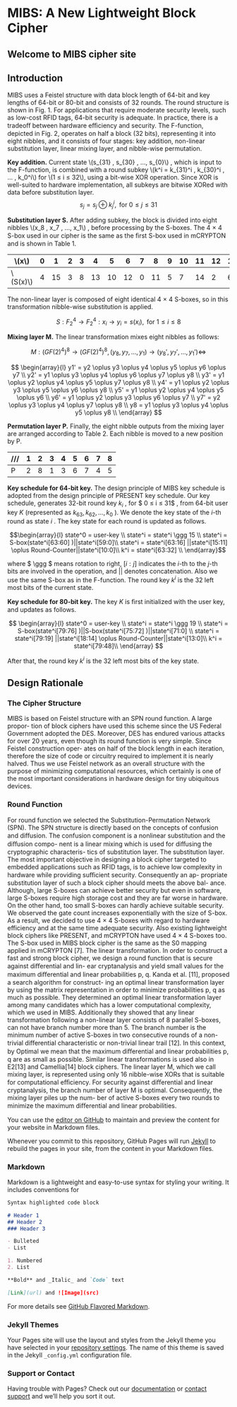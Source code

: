 <script type="text/x-mathjax-config">
MathJax.Hub.Config({
  tex2jax: {inlineMath: [['$','$'], ['\\(','\\)']]}
});
</script>
<script type="text/javascript" async
  src="https://cdnjs.cloudflare.com/ajax/libs/mathjax/2.7.2/MathJax.js?config=TeX-MML-AM_CHTML">
</script>

# MIBS: A New Lightweight Block Cipher
## Welcome to MIBS cipher site

## Introduction

MIBS uses a Feistel structure with data block length of 64-bit and key lengths of 64-bit or 80-bit and consists of 32 rounds. The round structure is shown in Fig. 1. For applications that require moderate security levels, such as low-cost RFID tags, 64-bit security is adequate. In practice, there is a tradeoﬀ between hardware eﬃciency and security. The F-function, depicted in Fig. 2, operates on half a block (32 bits), representing it into eight nibbles, and it consists of four stages: key addition, non-linear substitution layer, linear mixing layer, and nibble-wise permutation.


**Key addition.** Current state \\(s_{31} , s_{30} , ..., s_{0}\\) , which is input to the F-function, is combined with a round subkey \\(k^i = k_{31}^i , k_{30}^i , ... , k_0^i\\) for \\(1 ≤ i ≤ 32\\), using a bit-wise XOR operation. Since XOR is well-suited to hardware implementation, all subkeys are bitwise XORed with data before substitution layer. 
       $$s_j = s_j \oplus k_j^i , \mbox{ for } 0 ≤ j ≤ 31$$

**Substitution layer S.** After adding subkey, the block is divided into eight nibbles \\(x_8 , x_7 , ..., x_1\\) , before processing by the S-boxes. The 4 × 4 S-box used in our cipher is the same as the ﬁrst S-box used in mCRYPTON and is shown in Table 1. 

| \\(x\\)    | 0 | 1  | 2 | 3 | 4  | 5  | 6  | 7 | 8  | 9 | 10 | 11 | 12 | 13 | 14 | 15 |
|------------|---|----|---|---|----|----|----|---|----|---|----|----|----|----|----|----|
| \\(S(x)\\) | 4 | 15 | 3 | 8 | 13 | 10 | 12 | 0 | 11 | 5 | 7  | 14 | 2  | 6  | 1  | 9  |


The non-linear layer is composed of eight identical 4 × 4 S-boxes, so in this transformation nibble-wise substitution is applied. 

$$S : F_2^4 → F_2^4 : x_i → y_i = s(x_i) , \mbox{ for } 1 ≤ i ≤ 8$$ 

**Mixing layer M.** The linear transformation mixes eight nibbles as follows: 

$$M : (GF(2)^4)^8 → (GF(2)^4)^8 , (y_8 , y_7 , . . . , y_1 ) → (y_8' , y_7' , . . . , y_1' ) ⇔$$

$$
\begin{array}{l}
y1' = y2 \oplus y3 \oplus y4 \oplus y5 \oplus y6 \oplus y7 \\
y2' = y1 \oplus y3 \oplus y4 \oplus y6 \oplus y7 \oplus y8 \\
y3' = y1 \oplus y2 \oplus y4 \oplus y5 \oplus y7 \oplus y8 \\
y4' = y1 \oplus y2 \oplus y3 \oplus y5 \oplus y6 \oplus y8 \\
y5' = y1 \oplus y2 \oplus y4 \oplus y5 \oplus y6 \\
y6' = y1 \oplus y2 \oplus y3 \oplus y6 \oplus y7 \\
y7' = y2 \oplus y3 \oplus y4 \oplus y7 \oplus y8 \\
y8 = y1 \oplus y3 \oplus y4 \oplus y5 \oplus y8 \\
\end{array}
$$

  **Permutation layer P.** Finally, the eight nibble outputs from the mixing layer are arranged according to Table 2. Each nibble is moved to a new position by P. 


| /// | 1 | 2 | 3 | 4 | 5 | 6 | 7 | 8 |
|-----|---|---|---|---|---|---|---|---|
| P   | 2 | 8 | 1 | 3 | 6 | 7 | 4 | 5 |

**Key schedule for 64-bit key.** The design principle of MIBS key schedule is adopted from the design principle of PRESENT key schedule. Our key schedule, generates 32-bit round key $k_i$ , for $ 0 ≤ i ≤ 31$ , from 64-bit user key $K$ (represented as $k_{63} , k_{62} , ..., k_0$ ). We denote the key state of the $i$-th round as state $i$ . The key state for each round is updated as follows. 

$$\begin{array}{l}
state^0 = user-key \\
state^i = state^i \ggg 15 \\
state^i = S-box(state^i[63:60] )||state^i[59:0]\\
state^i = state^i[63:16] ||state^i[15:11] \oplus Round-Counter||state^i[10:0]\\
k^i = state^i[63:32] \\
\end{array}$$

where $ \ggg $ means rotation to right, $[i : j]$ indicates the $i$-th to the $j$-th bits are involved in the operation, and $||$ denotes concatenation. Also we use the same S-box as in the F-function. The round key $k^i$ is the 32 left most bits of the current state. 

**Key schedule for 80-bit key.** The key $K$ is ﬁrst initialized with the user key, and updates as follows. 

$$
\begin{array}{l}
state^0 = user-key \\
state^i = state^i \ggg 19 \\
state^i = S-box(state^i[79:76] )||S-box(state^i[75:72] )||state^i[71:0] \\
state^i = state^i[79:19] ||state^i[18:14] \oplus Round-Counter||state^i[13:0]\\
k^i = state^i[79:48]\\
\end{array}
$$

After that, the round key $k^i$ is the 32 left most bits of the key state.

## Design Rationale 
### The Cipher Structure 

MIBS is based on Feistel structure with an SPN round function. A large propor- tion of block ciphers have used this scheme since the US Federal Government adopted the DES. Moreover, DES has endured various attacks for over 20 years, even though its round function is very simple. Since Feistel construction oper- ates on half of the block length in each iteration, therefore the size of code or circuitry required to implement it is nearly halved. Thus we use Feistel network as an overall structure with the purpose of minimizing computational resources, which certainly is one of the most important considerations in hardware design for tiny ubiquitous devices. 

### Round Function 

For round function we selected the Substitution-Permutation Network (SPN). The SPN structure is directly based on the concepts of confusion and diﬀusion. The confusion component is a nonlinear substitution and the diﬀusion compo- nent is a linear mixing which is used for diﬀusing the cryptographic characteris- tics of substitution layer. The substitution layer. The most important objective in designing a block cipher targeted to embedded applications such as RFID tags, is to achieve low complexity in hardware while providing suﬃcient security. Consequently an ap- propriate substitution layer of such a block cipher should meets the above bal- ance. Although, large S-boxes can achieve better security but even in software, large S-boxes require high storage cost and they are far worse in hardware. On the other hand, too small S-boxes can hardly achieve suitable security. We observed the gate count increases exponentially with the size of S-box. As a result, we decided to use 4 × 4 S-boxes with regard to hardware efficiency and at the same time adequate security. Also existing lightweight block ciphers like PRESENT, and mCRYPTON have used 4 × 4 S-boxes too. The S-box used in MIBS block cipher is the same as the S0 mapping applied in mCRYPTON [7]. The linear transformation. In order to construct a fast and strong block cipher, we design a round function that is secure against diﬀerential and lin- ear cryptanalysis and yield small values for the maximum diﬀerential and linear probabilities p, q. Kanda et al. [11], proposed a search algorithm for construct- ing an optimal linear transformation layer by using the matrix representation in order to minimize probabilities p, q as much as possible. They determined an optimal linear transformation layer among many candidates which has a lower computational complexity, which we used in MIBS. Additionally they showed that any linear transformation following a non-linear layer consists of 8 parallel S-boxes, can not have branch number more than 5. The branch number is the minimum number of active S-boxes in two consecutive rounds of a non-trivial diﬀerential characteristic or non-trivial linear trail [12]. In this context, by Optimal we mean that the maximum diﬀerential and linear probabilities p, q are as small as possible. Similar linear transformations is used also in E2[13] and Camellia[14] block ciphers. The linear layer M, which we call mixing layer, is represented using only 16 nibble-wise XORs that is suitable for computational eﬃciency. For security against diﬀerential and linear cryptanalysis, the branch number of layer M is optimal. Consequently, the mixing layer piles up the num- ber of active S-boxes every two rounds to minimize the maximum diﬀerential and linear probabilities.

You can use the [editor on GitHub](https://github.com/mibscipher/mibscipher.github.io/edit/master/index.md) to maintain and preview the content for your website in Markdown files.


Whenever you commit to this repository, GitHub Pages will run [Jekyll](https://jekyllrb.com/) to rebuild the pages in your site, from the content in your Markdown files.


 
### Markdown

Markdown is a lightweight and easy-to-use syntax for styling your writing. It includes conventions for

```markdown
Syntax highlighted code block

# Header 1
## Header 2
### Header 3

- Bulleted
- List

1. Numbered
2. List

**Bold** and _Italic_ and `Code` text

[Link](url) and ![Image](src)
```

For more details see [GitHub Flavored Markdown](https://guides.github.com/features/mastering-markdown/).

### Jekyll Themes

Your Pages site will use the layout and styles from the Jekyll theme you have selected in your [repository settings](https://github.com/mibscipher/mibscipher.github.io/settings). The name of this theme is saved in the Jekyll `_config.yml` configuration file.

### Support or Contact

Having trouble with Pages? Check out our [documentation](https://help.github.com/categories/github-pages-basics/) or [contact support](https://github.com/contact) and we’ll help you sort it out.
